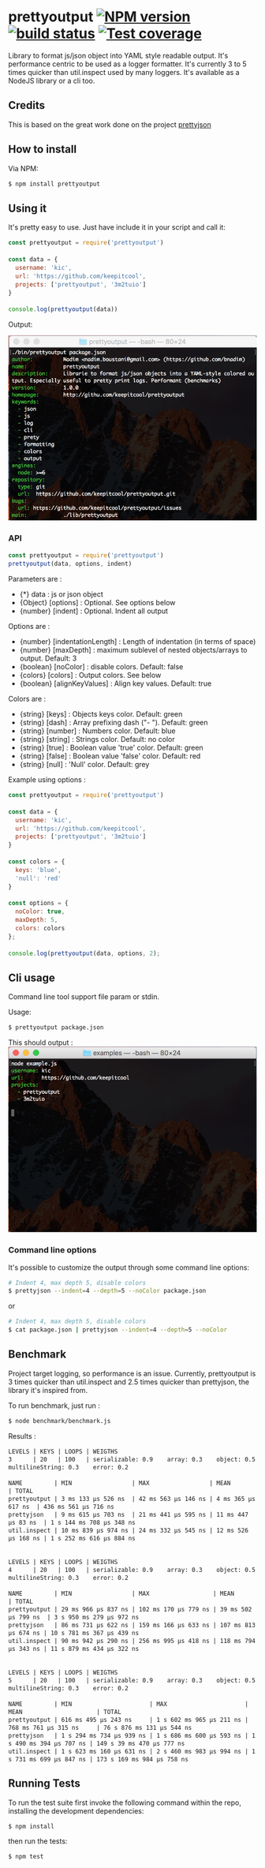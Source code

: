 # prettyoutput [![NPM version][npm-image]][npm-url] [![build status][travis-image]][travis-url] [![Test coverage][coveralls-image]][coveralls-url]

Library to format js/json object into YAML style readable output.
It's performance centric to be used as a logger formatter.
It's currently 3 to 5 times quicker than util.inspect used by many loggers.
It's available as a NodeJS library or a cli too.

## Credits
This is based on the great work done on the project [prettyjson](https://github.com/rafeca/prettyjson)

## How to install

Via NPM:

```bash
$ npm install prettyoutput
```

## Using it

It's pretty easy to use. Just have include it in your script and call it:

```javascript
const prettyoutput = require('prettyoutput')

const data = {
  username: 'kic',
  url: 'https://github.com/keepitcool',
  projects: ['prettyoutput', '3m2tuio']
}

console.log(prettyoutput(data))
```

Output:

![Example](docs/images/example.png)

### API

```javascript
const prettyoutput = require('prettyoutput')
prettyoutput(data, options, indent)
```

Parameters are :
 * {*} data            : js or json object
 * {Object} [options]  : Optional. See options below
 * {number} [indent]   : Optional. Indent all output

Options are :
 * {number} [indentationLength]  : Length of indentation (in terms of space)
 * {number} [maxDepth]           : maximum sublevel of nested objects/arrays to output. Default: 3
 * {boolean} [noColor]           : disable colors. Default: false
 * {colors} [colors]             : Output colors. See below
 * {boolean} [alignKeyValues]    : Align key values. Default: true

Colors are :
 * {string} [keys]     : Objects keys color. Default: green
 * {string} [dash]     : Array prefixing dash ("- "). Default: green
 * {string} [number]   : Numbers color. Default: blue
 * {string} [string]   : Strings color. Default: no color
 * {string} [true]     : Boolean value 'true' color. Default: green
 * {string} [false]    : Boolean value 'false' color. Default: red
 * {string} [null]     : 'Null' color. Default: grey

Example using options :
```javascript
const prettyoutput = require('prettyoutput')

const data = {
  username: 'kic',
  url: 'https://github.com/keepitcool',
  projects: ['prettyoutput', '3m2tuio']
}

const colors = {
  keys: 'blue',
  'null': 'red'
}

const options = {
  noColor: true,
  maxDepth: 5,
  colors: colors
};

console.log(prettyoutput(data, options, 2);
```

## Cli usage

Command line tool support file param or stdin.

Usage:
```bash
$ prettyoutput package.json
```

This should output :
![Example](docs/images/example_cli.png)

### Command line options

It's possible to customize the output through some command line options:

```bash
# Indent 4, max depth 5, disable colors
$ prettyjson --indent=4 --depth=5 --noColor package.json
```

or

```bash
# Indent 4, max depth 5, disable colors
$ cat package.json | prettyjson --indent=4 --depth=5 --noColor
```

## Benchmark
Project target logging, so performance is an issue.
Currently, prettyoutput is 3 times quicker than util.inspect and 2.5 times quicker than prettyjson, the library it's inspired from.

To run benchmark, just run :
```bash
$ node benchmark/benchmark.js
```

Results :
```
LEVELS | KEYS | LOOPS | WEIGTHS
3      | 20   | 100   | serializable: 0.9    array: 0.3    object: 0.5    multilineString: 0.3    error: 0.2

NAME         | MIN                 | MAX                 | MEAN                | TOTAL
prettyoutput | 3 ms 133 µs 526 ns  | 42 ms 563 µs 146 ns | 4 ms 365 µs 617 ns  | 436 ms 561 µs 716 ns
prettyjson   | 9 ms 615 µs 703 ns  | 21 ms 441 µs 595 ns | 11 ms 447 µs 83 ns  | 1 s 144 ms 708 µs 348 ns
util.inspect | 10 ms 839 µs 974 ns | 24 ms 332 µs 545 ns | 12 ms 526 µs 168 ns | 1 s 252 ms 616 µs 884 ns


LEVELS | KEYS | LOOPS | WEIGTHS
4      | 20   | 100   | serializable: 0.9    array: 0.3    object: 0.5    multilineString: 0.3    error: 0.2

NAME         | MIN                 | MAX                  | MEAN                 | TOTAL
prettyoutput | 29 ms 966 µs 837 ns | 102 ms 170 µs 779 ns | 39 ms 502 µs 799 ns  | 3 s 950 ms 279 µs 972 ns
prettyjson   | 86 ms 731 µs 622 ns | 159 ms 166 µs 633 ns | 107 ms 813 µs 674 ns | 10 s 781 ms 367 µs 439 ns
util.inspect | 90 ms 942 µs 290 ns | 256 ms 995 µs 418 ns | 118 ms 794 µs 343 ns | 11 s 879 ms 434 µs 322 ns


LEVELS | KEYS | LOOPS | WEIGTHS
5      | 20   | 100   | serializable: 0.9    array: 0.3    object: 0.5    multilineString: 0.3    error: 0.2

NAME         | MIN                      | MAX                      | MEAN                     | TOTAL
prettyoutput | 616 ms 495 µs 243 ns     | 1 s 602 ms 965 µs 211 ns | 768 ms 761 µs 315 ns     | 76 s 876 ms 131 µs 544 ns
prettyjson   | 1 s 294 ms 734 µs 939 ns | 1 s 686 ms 600 µs 593 ns | 1 s 490 ms 394 µs 707 ns | 149 s 39 ms 470 µs 777 ns
util.inspect | 1 s 623 ms 160 µs 631 ns | 2 s 460 ms 983 µs 994 ns | 1 s 731 ms 699 µs 847 ns | 173 s 169 ms 984 µs 758 ns

```

## Running Tests

To run the test suite first invoke the following command within the repo,
installing the development dependencies:

```bash
$ npm install
```

then run the tests:

```bash
$ npm test
```

[npm-image]: https://img.shields.io/npm/v/prettyoutput.svg?style=flat-square
[npm-url]: https://www.npmjs.com/package/prettyoutput
[travis-image]: https://img.shields.io/travis/keepitcool/prettyoutput/master.svg?style=flat-square
[travis-url]: https://travis-ci.org/keepitcool/prettyoutput
[coveralls-image]: https://img.shields.io/codecov/c/github/keepitcool/prettyoutput.svg?style=flat-square
[coveralls-url]: https://codecov.io/github/keepitcool/prettyoutput?branch=master
